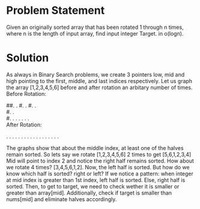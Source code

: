 # Problem Statement
Given an originally sorted array that has been rotated 1 through n times, where n is the length of input array, find input integer Target. in o(logn).

# Solution
As always in Binary Search problems, we create 3 pointers low, mid and high pointing to the first, middle, and last indices respectively.
Let us graph the array [1,2,3,4,5,6] before and after rotation an arbitary number of times.
Before Rotation:

##.           . 
#.        .
#.     .               
#.  .                   
#. . . . . . .          
After Rotation:
       
.    .
.  .          .
.           .
.         .
.       .
. . . . . . . 

The graphs show that about the middle index, at least one of the halves remain sorted. So lets say we rotate [1,2,3,4,5,6] 2 times to get [5,6,1,2,3,4]
Mid will point to index 2 and notice the right half remains sorted. How about we rotate 4 times? [3,4,5,6,1,2]. Now, the left half is sorted.
But how do we know which half is sorted? right or left? If we notice a pattern: when integer at mid index is greater than 1st index, left half is sorted. Else, right half is sorted.
Then, to get to target, we need to check wether it is smaller or greater than array[mid]. Additionally, check if target is smaller than nums[mid] and eliminate halves accordingly.

